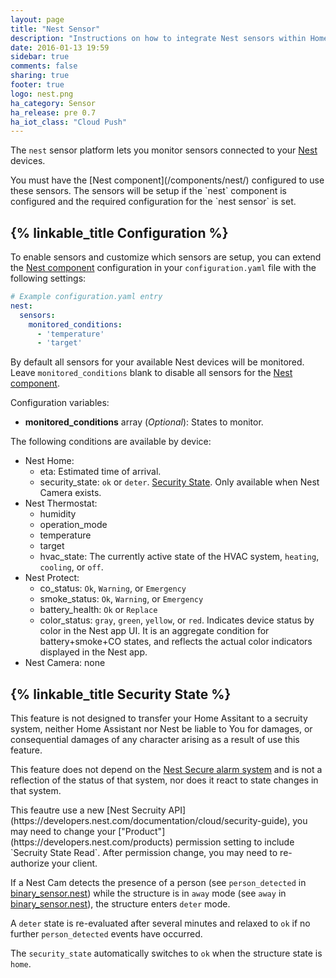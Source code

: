 ```yaml
---
layout: page
title: "Nest Sensor"
description: "Instructions on how to integrate Nest sensors within Home Assistant."
date: 2016-01-13 19:59
sidebar: true
comments: false
sharing: true
footer: true
logo: nest.png
ha_category: Sensor
ha_release: pre 0.7
ha_iot_class: "Cloud Push"
---
```



The `nest` sensor platform lets you monitor sensors connected to your [Nest](https://nest.com) devices.

<p class='note'>
You must have the [Nest component](/components/nest/) configured to use these sensors. The sensors will be setup if the `nest` component is configured and the required configuration for the `nest sensor` is set.
</p>

## {% linkable_title Configuration %}

To enable sensors and customize which sensors are setup, you can extend the [Nest component](/components/nest/) configuration in your `configuration.yaml` file with the following settings:
```yaml
# Example configuration.yaml entry
nest:
  sensors:
    monitored_conditions:
      - 'temperature'
      - 'target'
```

By default all sensors for your available Nest devices will be monitored. Leave `monitored_conditions` blank to disable all sensors for the [Nest component](/components/nest/).

Configuration variables:

- **monitored_conditions** array (*Optional*): States to monitor.

The following conditions are available by device:

- Nest Home:
  - eta: Estimated time of arrival.
  - security\_state: `ok` or `deter`. [Security State](#security-state). Only available when Nest Camera exists.
- Nest Thermostat:
  - humidity
  - operation\_mode
  - temperature
  - target
  - hvac\_state: The currently active state of the HVAC system, `heating`, `cooling`, or `off`.
- Nest Protect:
  - co\_status: `Ok`, `Warning`, or `Emergency`
  - smoke\_status: `Ok`, `Warning`, or `Emergency`
  - battery\_health: `Ok` or `Replace`
  - color\_status: `gray`, `green`, `yellow`, or `red`. Indicates device status by color in the Nest app UI. It is an aggregate condition for battery+smoke+CO states, and reflects the actual color indicators displayed in the Nest app.
- Nest Camera: none

## {% linkable_title Security State %}

<p class='note warning'>
This feature is not designed to transfer your Home Assitant to a secruity system, neither Home Assistant nor Nest be liable to You for damages,
or consequential damages of any character arising as a result of use this feature.
  
This feature does not depend on the [Nest Secure alarm system](https://nest.com/alarm-system/overview/) and is not a reflection of the status of that system,
nor does it react to state changes in that system.
</p>

<p class='note'>
This feautre use a new [Nest Secruity API](https://developers.nest.com/documentation/cloud/security-guide),
you may need to change your ["Product"](https://developers.nest.com/products) permission setting to include `Secruity State Read`.
After permission change, you may need to re-authorize your client.
</p>

If a Nest Cam detects the presence of a person (see `person_detected` in [binary_sensor.nest](/components/binary_sensor.nest/)) while the structure is in `away` mode (see `away` in [binary_sensor.nest](/components/binary_sensor.nest/)), the structure enters `deter` mode.

A `deter` state is re-evaluated after several minutes and relaxed to `ok` if no further `person_detected` events have occurred.

The `security_state` automatically switches to `ok` when the structure state is `home`.
